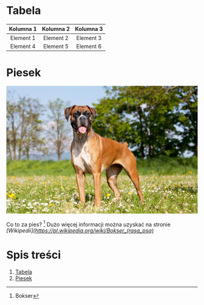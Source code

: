 # Tabela

|Kolumna 1|Kolumna 2|Kolumna 3|
|:---:|:---:|:---:|
|Element 1|Element 2|Element 3|
|Element 4|Element 5|Element 6|

# Piesek
![bokserek.jpg](bokserek.jpg)


Co to za pies? [^1]
Dużo więcej informacji można uzyskać na stronie *[Wikipedii](https://pl.wikipedia.org/wiki/Bokser_(rasa_psa)*

# Spis treści
 1. [Tabela](#Tabela)
 2. [Piesek](#Piesek)


[^1]:Bokser
